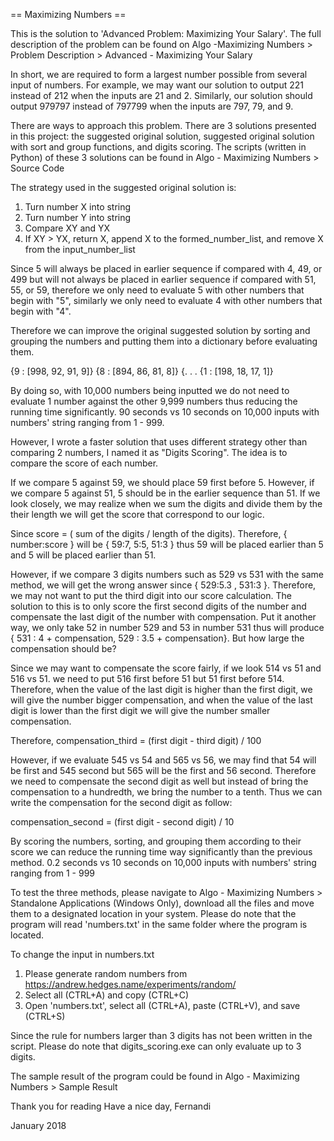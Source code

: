 == Maximizing Numbers ==

This is the solution to 'Advanced Problem: Maximizing Your Salary'.
The full description of the problem can be found on Algo -Maximizing Numbers >
Problem Description > Advanced - Maximizing Your Salary

In short, we are required to form a largest number possible from several input of
numbers. For example, we may want our solution to output 221 instead of 212
when the inputs are 21 and 2. Similarly, our solution should output 979797
instead of 797799 when the inputs are 797, 79, and 9.

There are ways to approach this problem. There are 3 solutions presented in this
project: the suggested original solution, suggested original solution
with sort and group functions, and digits scoring. The scripts (written in Python)
of these 3 solutions can be found in Algo - Maximizing Numbers > Source Code

The strategy used in the suggested original solution is:
1. Turn number X into string
2. Turn number Y into string
3. Compare XY and YX
4. If XY > YX, return X, append X to the formed_number_list, and remove X from
the input_number_list

Since 5 will always be placed in earlier sequence if compared with 4, 49, or 499
but will not always be placed in earlier sequence if compared with 51, 55, or 59,
therefore we only need to evaluate 5 with other numbers that begin with "5", similarly
we only need to evaluate 4 with other numbers that begin with "4".

Therefore we can improve the original suggested solution by sorting and grouping
the numbers and putting them into a dictionary before evaluating them.

{9 : [998, 92, 91, 9]}
{8 : [894, 86, 81, 8]}
{.
.
.
{1 : [198, 18, 17, 1]}

By doing so, with 10,000 numbers being inputted we do not need to evaluate 1 number against
the other 9,999 numbers thus reducing the running time significantly. 90 seconds vs 10 seconds
on 10,000 inputs with numbers' string ranging from 1 - 999.

However, I wrote a faster solution that uses different strategy other 
than comparing 2 numbers, I named it as "Digits Scoring". The idea is to 
compare the score of each number.  

If we compare 5 against 59, we should place 59 first before 5. However, if we compare
5 against 51, 5 should be in the earlier sequence than 51. If we look closely, we
may realize when we sum the digits and divide them by the their length we will get the
score that correspond to our logic.

Since score = ( sum of the digits / length of the digits). Therefore, { number:score }
will be { 59:7, 5:5, 51:3 } thus 59 will be placed earlier than 5 and 5 will be placed earlier than 51.

However, if we compare 3 digits numbers such as 529 vs 531 with the same method, we will get the wrong
answer since { 529:5.3 , 531:3 }. Therefore, we may not want to put the third digit into our score
calculation. The solution to this is to only score the first second digits of the number and compensate
the last digit of the number with compensation. Put it another way, we only take 52 in number 529 and 53
in number 531 thus will produce { 531 : 4 + compensation, 529 : 3.5 + compensation}. But how large
the compensation should be?

Since we may want to compensate the score fairly, if we look 514 vs 51 and 516 vs 51.
we need to put 516 first before 51 but 51 first before 514. Therefore, when the value of
the last digit is higher than the first digit, we will give the number bigger compensation,
and when the value of the last digit is lower than the first digit we will give the number
smaller compensation.

Therefore, compensation_third = (first digit - third digit) / 100

However, if we evaluate 545 vs 54 and 565 vs 56, we may find that
54 will be first and 545 second but 565 will be the first and 56 second.
Therefore we need to compensate the second digit as well but instead of bring
the compensation to a hundredth, we bring the number to a tenth. Thus we can write
the compensation for the second digit as follow:

compensation_second = (first digit - second digit) / 10

By scoring the numbers, sorting, and grouping them according to their score
we can reduce the running time way significantly than the previous method. 0.2
seconds vs 10 seconds on 10,000 inputs with numbers' string ranging from 1 - 999

To test the three methods, please navigate to Algo - Maximizing Numbers > Standalone
Applications (Windows Only), download all the files and move them to a designated location
in your system. Please do note that the program will read 'numbers.txt' in the same folder
where the program is located.

To change the input in numbers.txt
1. Please generate random numbers from https://andrew.hedges.name/experiments/random/
2. Select all (CTRL+A) and copy (CTRL+C)
3. Open 'numbers.txt', select all (CTRL+A), paste (CTRL+V), and save (CTRL+S)

Since the rule for numbers larger than 3 digits has not been written in the script.
Please do note that digits_scoring.exe can only evaluate up to 3 digits.

The sample result of the program could be found in Algo - Maximizing Numbers > Sample Result

Thank you for reading
Have a nice day,
Fernandi

January 2018
